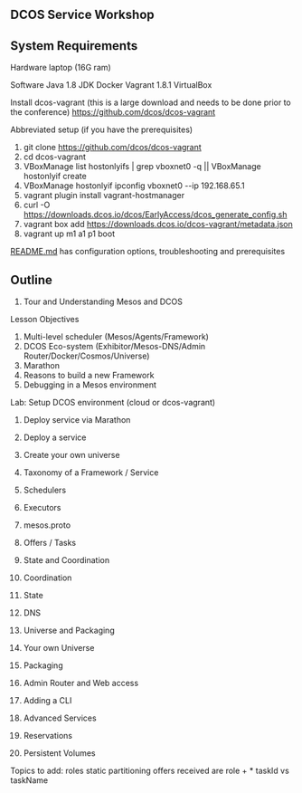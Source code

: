 ##  DCOS Service Workshop

## System Requirements
Hardware
laptop (16G ram)

Software
Java 1.8 JDK
Docker
Vagrant 1.8.1
VirtualBox

Install dcos-vagrant  (this is a large download and needs to be done prior to the conference)
https://github.com/dcos/dcos-vagrant

Abbreviated setup (if you have the prerequisites)

1. git clone https://github.com/dcos/dcos-vagrant
2. cd dcos-vagrant
3. VBoxManage list hostonlyifs | grep vboxnet0 -q || VBoxManage hostonlyif create
4. VBoxManage hostonlyif ipconfig vboxnet0 --ip 192.168.65.1
5. vagrant plugin install vagrant-hostmanager
6. curl -O https://downloads.dcos.io/dcos/EarlyAccess/dcos_generate_config.sh
7. vagrant box add https://downloads.dcos.io/dcos-vagrant/metadata.json
8. vagrant up m1 a1 p1 boot

[README.md](https://github.com/dcos/dcos-vagrant) has configuration options, troubleshooting and prerequisites

## Outline

1. Tour and Understanding Mesos and DCOS

  Lesson Objectives
  1. Multi-level scheduler (Mesos/Agents/Framework)
  1. DCOS Eco-system (Exhibitor/Mesos-DNS/Admin Router/Docker/Cosmos/Universe)
  1. Marathon
  1. Reasons to build a new Framework
  1. Debugging in a Mesos environment

  Lab: Setup DCOS environment (cloud or dcos-vagrant)
  
  1. Deploy service via Marathon
  1. Deploy a service
  1. Create your own universe

2. Taxonomy of a Framework / Service

  1. Schedulers
  1. Executors
  1. mesos.proto
  1. Offers / Tasks

3. State and Coordination

  1. Coordination
  1. State
  1. DNS

4. Universe and Packaging

  1. Your own Universe
  1. Packaging
  1. Admin Router and Web access

6. Adding a CLI

7. Advanced Services

  1. Reservations
  1. Persistent Volumes

Topics to add:
  roles
  static partitioning
  offers received are role + *
  taskId vs taskName
